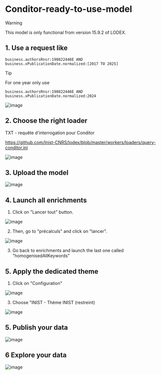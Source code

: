 # Conditor-ready-to-use-model

> [!WARNING]
> This model is only functional from version 15.9.2 of LODEX.

## 1. Use a request like

```
business.authorsRnsr:198822446E AND business.xPublicationDate.normalized:[2017 TO 2025]
```
> [!TIP]  
> For one year only use
> ```
> business.authorsRnsr:198822446E AND business.xPublicationDate.normalized:2024
> ```

![image](https://github.com/user-attachments/assets/6835d0dd-bcee-46ba-ae8b-2b2f6d9d36d7)

## 2. Choose the right loader

TXT - requête d'interrogation pour Conditor

https://github.com/Inist-CNRS/lodex/blob/master/workers/loaders/query-conditor.ini

![image](https://github.com/user-attachments/assets/1ac1d06f-e4ce-47fb-92cb-e7da6cd79dfe)

## 3. Upload the model
![image](https://github.com/user-attachments/assets/e17e4f0b-3b57-4fbb-a1a4-4d39251d957d)

## 4. Launch all enrichments
1. Click on "Lancer tout" button.

![image](https://github.com/user-attachments/assets/cdbba3ea-ea00-4793-ba1b-5e46bc37f95d)

2. Then, go to "précalculs" and click on "lancer".

![image](https://github.com/user-attachments/assets/e9fbe56a-715b-4db9-9bfc-080a233728d4)

3. Go back to enrichments and launch the last one called "homogenisedAllKeywords"

## 5. Apply the dedicated theme
1. Click on "Configuration"

![image](https://github.com/user-attachments/assets/3af32c43-e3b6-4b91-b433-4503bdcac88b)

3. Choose "INIST - Thème INIST (restreint)

![image](https://github.com/user-attachments/assets/1eb1e731-c169-4827-a40e-c38c0ba0c3e4)


## 5. Publish your data
![image](https://github.com/user-attachments/assets/2f2b78e2-fd89-4c65-8a1d-da02e720d6d1)

## 6 Explore your data
![image](https://github.com/user-attachments/assets/7c3a698c-4bc6-4e40-bbfe-0082a63cf658)



